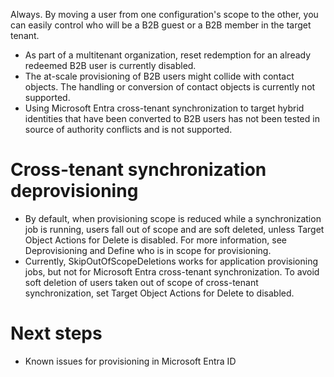 Always. By moving a user from one configuration's scope to the other, you can easily control who will be a B2B guest or a B2B member in the target tenant.

- As part of a multitenant organization, reset redemption for an already redeemed B2B user is currently disabled.
- The at-scale provisioning of B2B users might collide with contact objects. The handling or conversion of contact objects is currently not supported.
- Using Microsoft Entra cross-tenant synchronization to target hybrid identities that have been converted to B2B users has not been tested in source of authority conflicts and is not supported.

# Cross-tenant synchronization deprovisioning

- By default, when provisioning scope is reduced while a synchronization job is running, users fall out of scope and are soft deleted, unless Target Object Actions for Delete is disabled. For more information, see Deprovisioning and Define who is in scope for provisioning.
- Currently, SkipOutOfScopeDeletions works for application provisioning jobs, but not for Microsoft Entra cross-tenant synchronization. To avoid soft deletion of users taken out of scope of cross-tenant synchronization, set Target Object Actions for Delete to disabled.

# Next steps

- Known issues for provisioning in Microsoft Entra ID